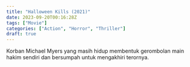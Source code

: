```yaml
---
title: "Halloween Kills (2021)"
date: 2023-09-20T00:16:28Z
tags: ["Movie"]
categories: ["Action", "Horror", "Thriller"]
draft: true
---
```


Korban Michael Myers yang masih hidup membentuk gerombolan main hakim sendiri dan bersumpah untuk mengakhiri terornya.

<mux-player stream-type="on-demand"
  src="https://kp3d-my.sharepoint.com/personal/ryoo_kp3d_onmicrosoft_com/_layouts/15/download.aspx?share=EeqMJQOCUVVOmSPrkm6iDuMBkoJEZTwGfq5AgWhpzD4DRQ" metadata-video-title="Halloween Kills (2021)" prefer-playback="mse" controls>
  </mux-player>
  
  
  <script src="https://cdn.jsdelivr.net/npm/@mux/mux-player"></script>
  
 <script id="rkBbk4kkKAZZUKgy46DtBLMUnDRhUQ4zuMAJi4C011M00" type="application/ld+json">
 {
  "@context": "https://schema.org/",
  "@type": "VideoObject",
  "name": "Halloween Kills (2021)",
  "contentUrl": "https://stream.mux.com/rkBbk4kkKAZZUKgy46DtBLMUnDRhUQ4zuMAJi4C011M00.m3u8",
  "thumbnailUrl": "https://www.themoviedb.org/t/p/original/vDJE7JPnPc6fJBMBXdSltYM6yL6.jpg?width=314&fit_mode=preserve&time=25",
  "uploadDate": "2023-09-20T00:16:28Z",
}

</script>